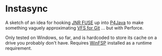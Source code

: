 # Instasync
A sketch of an idea for hooking [JNR FUSE](https://github.com/SerCeMan/jnr-fuse) up into [P4Java](https://swarm.workshop.perforce.com/projects/perforce-software-p4java) to make something vaguely approximating [VFS for Git](https://github.com/Microsoft/VFSForGit) ... but with Perforce.

Only tested on Windows, so far, and is hardcoded to store its cache on a drive you probably don't have. Requires [WinFSP](https://github.com/billziss-gh/winfsp) installed as a runtime requirement. 